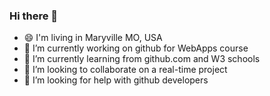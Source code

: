 ### Hi there 👋


- 😄 I'm living in Maryville MO, USA
- 🔭 I’m currently working on github for WebApps course
- 🌱 I’m currently learning from github.com and W3 schools
- 👯 I’m looking to collaborate on a real-time project 
- 🤔 I’m looking for help with github developers



